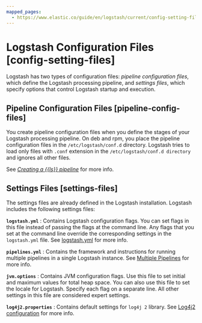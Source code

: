 ```yaml
---
mapped_pages:
  - https://www.elastic.co/guide/en/logstash/current/config-setting-files.html
---
```


# Logstash Configuration Files [config-setting-files]

Logstash has two types of configuration files: *pipeline configuration files*, which define the Logstash processing pipeline, and *settings files*, which specify options that control Logstash startup and execution.

## Pipeline Configuration Files [pipeline-config-files]

You create pipeline configuration files when you define the stages of your Logstash processing pipeline. On deb and rpm, you place the pipeline configuration files in the `/etc/logstash/conf.d` directory. Logstash tries to load only files with `.conf` extension in the `/etc/logstash/conf.d directory` and ignores all other files.

See [*Creating a {{ls}} pipeline*](/reference/creating-logstash-pipeline.md) for more info.


## Settings Files [settings-files]

The settings files are already defined in the Logstash installation. Logstash includes the following settings files:

**`logstash.yml`**
:   Contains Logstash configuration flags. You can set flags in this file instead of passing the flags at the command line. Any flags that you set at the command line override the corresponding settings in the `logstash.yml` file. See [logstash.yml](/reference/logstash-settings-file.md) for more info.

**`pipelines.yml`**
:   Contains the framework and instructions for running multiple pipelines in a single Logstash instance. See [Multiple Pipelines](/reference/multiple-pipelines.md) for more info.

**`jvm.options`**
:   Contains JVM configuration flags. Use this file to set initial and maximum values for total heap space. You can also use this file to set the locale for Logstash. Specify each flag on a separate line. All other settings in this file are considered expert settings.

**`log4j2.properties`**
:   Contains default settings for `log4j 2` library. See [Log4j2 configuration](/reference/logging.md#log4j2) for more info.



